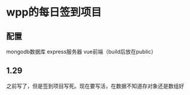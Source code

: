# wpp的每日签到项目

##  配置
mongodb数据库  express服务器  vue前端（build后放在public）
##  1.29
之前写了，但是签到项目写死。现在要写活，在数据不知道存对象还是数组好

